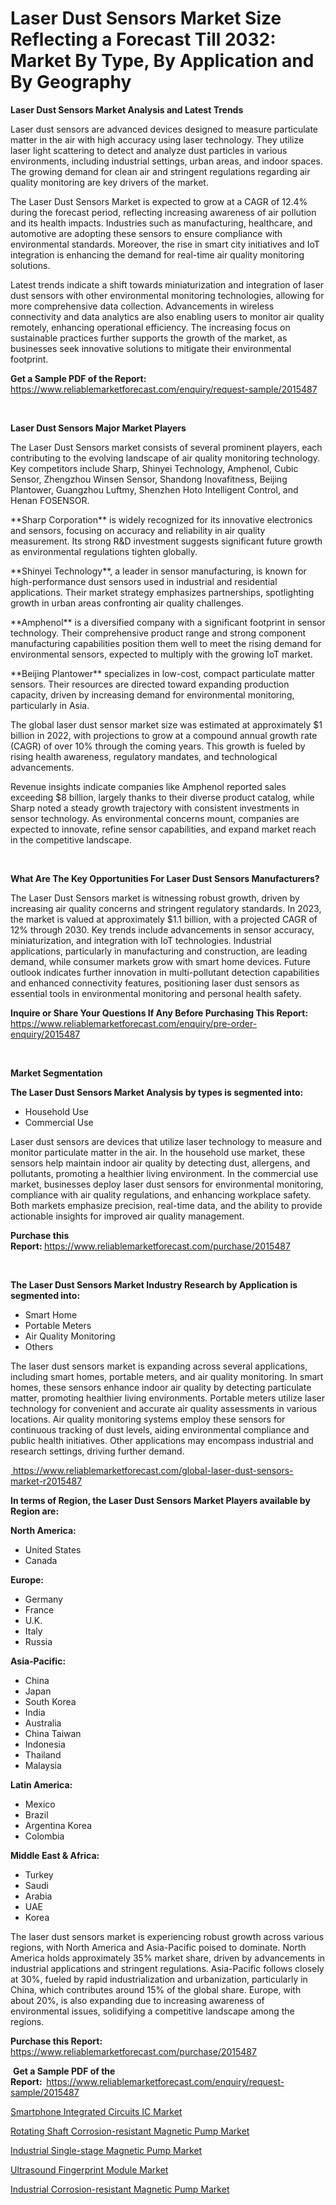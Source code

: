 <p><h1>Laser Dust Sensors Market Size Reflecting a Forecast Till 2032: Market By Type, By Application and By Geography</h1></p><p><strong>Laser Dust Sensors Market Analysis and Latest Trends</strong></p>
<p><p>Laser dust sensors are advanced devices designed to measure particulate matter in the air with high accuracy using laser technology. They utilize laser light scattering to detect and analyze dust particles in various environments, including industrial settings, urban areas, and indoor spaces. The growing demand for clean air and stringent regulations regarding air quality monitoring are key drivers of the market.</p><p>The Laser Dust Sensors Market is expected to grow at a CAGR of 12.4% during the forecast period, reflecting increasing awareness of air pollution and its health impacts. Industries such as manufacturing, healthcare, and automotive are adopting these sensors to ensure compliance with environmental standards. Moreover, the rise in smart city initiatives and IoT integration is enhancing the demand for real-time air quality monitoring solutions.</p><p>Latest trends indicate a shift towards miniaturization and integration of laser dust sensors with other environmental monitoring technologies, allowing for more comprehensive data collection. Advancements in wireless connectivity and data analytics are also enabling users to monitor air quality remotely, enhancing operational efficiency. The increasing focus on sustainable practices further supports the growth of the market, as businesses seek innovative solutions to mitigate their environmental footprint.</p></p>
<p><strong>Get a Sample PDF of the Report:&nbsp;</strong> <a href="https://www.reliablemarketforecast.com/enquiry/request-sample/2015487?utm_campaign=2516&utm_medium=2&utm_source=Github&utm_content=ia&utm_term=29032025&utm_id=laser-dust-sensors">https://www.reliablemarketforecast.com/enquiry/request-sample/2015487</a></p>
<p>&nbsp;</p>
<p><strong>Laser Dust Sensors Major Market Players</strong></p>
<p><p>The Laser Dust Sensors market consists of several prominent players, each contributing to the evolving landscape of air quality monitoring technology. Key competitors include Sharp, Shinyei Technology, Amphenol, Cubic Sensor, Zhengzhou Winsen Sensor, Shandong Inovafitness, Beijing Plantower, Guangzhou Luftmy, Shenzhen Hoto Intelligent Control, and Henan FOSENSOR.</p><p>**Sharp Corporation** is widely recognized for its innovative electronics and sensors, focusing on accuracy and reliability in air quality measurement. Its strong R&D investment suggests significant future growth as environmental regulations tighten globally. </p><p>**Shinyei Technology**, a leader in sensor manufacturing, is known for high-performance dust sensors used in industrial and residential applications. Their market strategy emphasizes partnerships, spotlighting growth in urban areas confronting air quality challenges.</p><p>**Amphenol** is a diversified company with a significant footprint in sensor technology. Their comprehensive product range and strong component manufacturing capabilities position them well to meet the rising demand for environmental sensors, expected to multiply with the growing IoT market.</p><p>**Beijing Plantower** specializes in low-cost, compact particulate matter sensors. Their resources are directed toward expanding production capacity, driven by increasing demand for environmental monitoring, particularly in Asia.</p><p>The global laser dust sensor market size was estimated at approximately $1 billion in 2022, with projections to grow at a compound annual growth rate (CAGR) of over 10% through the coming years. This growth is fueled by rising health awareness, regulatory mandates, and technological advancements. </p><p>Revenue insights indicate companies like Amphenol reported sales exceeding $8 billion, largely thanks to their diverse product catalog, while Sharp noted a steady growth trajectory with consistent investments in sensor technology. As environmental concerns mount, companies are expected to innovate, refine sensor capabilities, and expand market reach in the competitive landscape.</p></p>
<p>&nbsp;</p>
<p><strong>What Are The Key Opportunities For Laser Dust Sensors Manufacturers?</strong></p>
<p><p>The Laser Dust Sensors market is witnessing robust growth, driven by increasing air quality concerns and stringent regulatory standards. In 2023, the market is valued at approximately $1.1 billion, with a projected CAGR of 12% through 2030. Key trends include advancements in sensor accuracy, miniaturization, and integration with IoT technologies. Industrial applications, particularly in manufacturing and construction, are leading demand, while consumer markets grow with smart home devices. Future outlook indicates further innovation in multi-pollutant detection capabilities and enhanced connectivity features, positioning laser dust sensors as essential tools in environmental monitoring and personal health safety.</p></p>
<p><strong>Inquire or Share Your Questions If Any Before Purchasing This Report:</strong> <a href="https://www.reliablemarketforecast.com/enquiry/pre-order-enquiry/2015487?utm_campaign=2516&utm_medium=2&utm_source=Github&utm_content=ia&utm_term=29032025&utm_id=laser-dust-sensors">https://www.reliablemarketforecast.com/enquiry/pre-order-enquiry/2015487</a></p>
<p>&nbsp;</p>
<p><strong>Market Segmentation</strong></p>
<p><strong>The Laser Dust Sensors Market Analysis by types is segmented into:</strong></p>
<p><ul><li>Household Use</li><li>Commercial Use</li></ul></p>
<p><p>Laser dust sensors are devices that utilize laser technology to measure and monitor particulate matter in the air. In the household use market, these sensors help maintain indoor air quality by detecting dust, allergens, and pollutants, promoting a healthier living environment. In the commercial use market, businesses deploy laser dust sensors for environmental monitoring, compliance with air quality regulations, and enhancing workplace safety. Both markets emphasize precision, real-time data, and the ability to provide actionable insights for improved air quality management.</p></p>
<p><strong>Purchase this Report:&nbsp;</strong><a href="https://www.reliablemarketforecast.com/purchase/2015487?utm_campaign=2516&utm_medium=2&utm_source=Github&utm_content=ia&utm_term=29032025&utm_id=laser-dust-sensors">https://www.reliablemarketforecast.com/purchase/2015487</a></p>
<p>&nbsp;</p>
<p><strong>The Laser Dust Sensors Market Industry Research by Application is segmented into:</strong></p>
<p><ul><li>Smart Home</li><li>Portable Meters</li><li>Air Quality Monitoring</li><li>Others</li></ul></p>
<p><p>The laser dust sensors market is expanding across several applications, including smart homes, portable meters, and air quality monitoring. In smart homes, these sensors enhance indoor air quality by detecting particulate matter, promoting healthier living environments. Portable meters utilize laser technology for convenient and accurate air quality assessments in various locations. Air quality monitoring systems employ these sensors for continuous tracking of dust levels, aiding environmental compliance and public health initiatives. Other applications may encompass industrial and research settings, driving further demand.</p></p>
<p><a href="https://www.reliablemarketforecast.com/global-laser-dust-sensors-market-r2015487?utm_campaign=2516&utm_medium=2&utm_source=Github&utm_content=ia&utm_term=29032025&utm_id=laser-dust-sensors">&nbsp;https://www.reliablemarketforecast.com/global-laser-dust-sensors-market-r2015487</a></p>
<p><strong>In terms of Region, the Laser Dust Sensors Market Players available by Region are:</strong></p>
<p>
    <p> <strong> North America: </strong>
        <ul>
            <li>United States</li>
            <li>Canada</li>
        </ul>
        </p> 
    <p> <strong> Europe: </strong>
        <ul>
            <li>Germany</li>
            <li>France</li>
            <li>U.K.</li>
            <li>Italy</li>
            <li>Russia</li>
        </ul>
        </p> 
    <p> <strong> Asia-Pacific: </strong>
        <ul>
            <li>China</li>
            <li>Japan</li>
            <li>South Korea</li>
            <li>India</li>
            <li>Australia</li>
            <li>China Taiwan</li>
            <li>Indonesia</li>
            <li>Thailand</li>
            <li>Malaysia</li>
        </ul>
        </p> 
    <p> <strong> Latin America: </strong>
        <ul>
            <li>Mexico</li>
            <li>Brazil</li>
            <li>Argentina Korea</li>
            <li>Colombia</li>
        </ul>
        </p> 
    <p> <strong> Middle East & Africa: </strong>
        <ul>
            <li>Turkey</li>
            <li>Saudi</li>
            <li>Arabia</li>
            <li>UAE</li>
            <li>Korea</li>
        </ul>
    </p>
    </p>
<p><p>The laser dust sensors market is experiencing robust growth across various regions, with North America and Asia-Pacific poised to dominate. North America holds approximately 35% market share, driven by advancements in industrial applications and stringent regulations. Asia-Pacific follows closely at 30%, fueled by rapid industrialization and urbanization, particularly in China, which contributes around 15% of the global share. Europe, with about 20%, is also expanding due to increasing awareness of environmental issues, solidifying a competitive landscape among the regions.</p></p>
<p><strong>Purchase this Report: </strong><a href="https://www.reliablemarketforecast.com/purchase/2015487?utm_campaign=2516&utm_medium=2&utm_source=Github&utm_content=ia&utm_term=29032025&utm_id=laser-dust-sensors">https://www.reliablemarketforecast.com/purchase/2015487</a></p>
<p>&nbsp;<strong>Get a Sample PDF of the Report:&nbsp;&nbsp;</strong><a href="https://www.reliablemarketforecast.com/enquiry/request-sample/2015487?utm_campaign=2516&utm_medium=2&utm_source=Github&utm_content=ia&utm_term=29032025&utm_id=laser-dust-sensors">https://www.reliablemarketforecast.com/enquiry/request-sample/2015487</a></p>
<p><strong></strong></p>
<p><p><a href="https://github.com/goickpache1m/Market-Research-Report-List-1/blob/main/smartphone-integrated-circuits-ic-market.md?utm_campaign=2516&utm_medium=2&utm_source=Github&utm_content=ia&utm_term=29032025&utm_id=laser-dust-sensors">Smartphone Integrated Circuits IC Market</a></p><p><a href="https://www.linkedin.com/pulse/rotating-shaft-corrosion-resistant-magnetic-pumpmarkets-xntle?utm_campaign=2516&utm_medium=2&utm_source=Github&utm_content=ia&utm_term=29032025&utm_id=laser-dust-sensors">Rotating Shaft Corrosion-resistant Magnetic Pump Market</a></p><p><a href="https://www.linkedin.com/pulse/explosive-growth-industrial-single-stage-magnetic-pump-market-lzife?utm_campaign=2516&utm_medium=2&utm_source=Github&utm_content=ia&utm_term=29032025&utm_id=laser-dust-sensors">Industrial Single-stage Magnetic Pump Market</a></p><p><a href="https://github.com/smarzkathyb6/Market-Research-Report-List-1/blob/main/ultrasound-fingerprint-module-market.md?utm_campaign=2516&utm_medium=2&utm_source=Github&utm_content=ia&utm_term=29032025&utm_id=laser-dust-sensors">Ultrasound Fingerprint Module Market</a></p><p><a href="https://www.linkedin.com/pulse/how-new-trends-shaping-industrial-corrosion-resistant-magnetic-8uife?utm_campaign=2516&utm_medium=2&utm_source=Github&utm_content=ia&utm_term=29032025&utm_id=laser-dust-sensors">Industrial Corrosion-resistant Magnetic Pump Market</a></p></p>